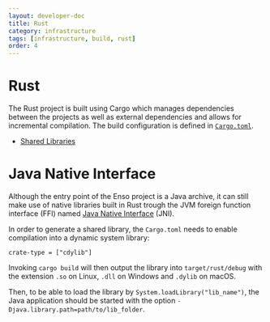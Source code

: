 ```yaml
---
layout: developer-doc
title: Rust
category: infrastructure
tags: [infrastructure, build, rust]
order: 4
---
```


# Rust

The Rust project is built using Cargo which manages dependencies between the
projects as well as external dependencies and allows for incremental
compilation. The build configuration is defined in
[`Cargo.toml`](../../Cargo.toml).

<!-- MarkdownTOC levels="2,3" autolink="true" -->

- [Shared Libraries](#shared-libraries)

<!-- /MarkdownTOC -->

# Java Native Interface

Although the entry point of the Enso project is a Java archive, it can still
make use of native libraries built in Rust trough the JVM foreign function
interface (FFI) named
[Java Native Interface](https://en.wikipedia.org/wiki/Java_Native_Interface)
(JNI).

In order to generate a shared library, the `Cargo.toml` needs to enable
compilation into a dynamic system library:

```
crate-type = ["cdylib"]
```

Invoking `cargo build` will then output the library into `target/rust/debug`
with the extension `.so` on Linux, `.dll` on Windows and `.dylib` on macOS.

Then, to be able to load the library by `System.loadLibrary("lib_name")`, the
Java application should be started with the option
`-Djava.library.path=path/to/lib_folder`.
